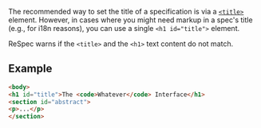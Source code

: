 The recommended way to set the title of a specification is via a [`<title>`](title) element. However, in cases  where you might need markup in a spec's title (e.g., for i18n reasons), you can use a single `<h1 id="title">` element. 

ReSpec warns if the `<title>` and the `<h1>` text content do not match. 

## Example 

```HTML
<body>
<h1 id="title">The <code>Whatever</code> Interface</h1>
<section id="abstract">
<p>...</p>
</section>
``` 
